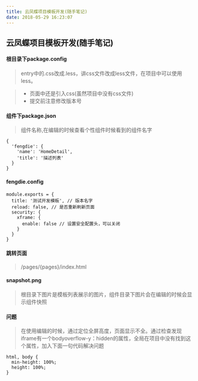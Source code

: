 ```yaml
---
title: 云凤蝶项目模板开发(随手笔记)
date: 2018-05-29 16:23:07
---
```

## 云凤蝶项目模板开发(随手笔记)

#### 根目录下package.config 
> entry中的.css改成.less，讲css文件改成less文件，在项目中可以使用less。 


> * 页面中还是引入css(虽然项目中没有css文件)
> * 提交前注意修改版本号

#### 组件下package.json
> 组件名称,在编辑的时候查看个性组件时候看到的组件名字

```
{
  'fengdie': {
    'name': 'HomeDetail',
    'title': '描述列表'
  }
}

```

#### fengdie.config

```
module.exports = {
  title: '测试开发模板', // 版本名字
  reload: false, // 是否重新刷新页面
  security: {
    xframe: {
      enable: false // 设置安全配置头，可以关闭
    }
  }
}

```

#### 跳转页面
> /pages/{pages}/index.html


#### snapshot.png
> 根目录下图片是模板列表展示的图片，组件目录下图片会在编辑的时候会显示组件快照

#### 问题
> 在使用编辑的时候，通过定位全屏高度，页面显示不全。通过检查发现iframe有一个bodyoverflow-y：hidden的属性，全局在项目中没有找到这个属性，加入下面一句代码解决问题

```
html, body {
  min-height: 100%;
  height: 100%;
}
```
  